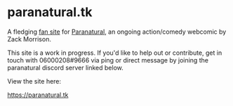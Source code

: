 # paranatural.tk

A fledging [fan site](https://fanlore.org/wiki/Fansite) for [Paranatural](https://www.paranatural.net), an ongoing action/comedy webcomic by Zack Morrison.

This site is a work in progress. If you'd like to help out or contribute, get in touch with 06000208#9666 via ping or direct message by joining the paranatural discord server linked below.

View the site here:

https://paranatural.tk
